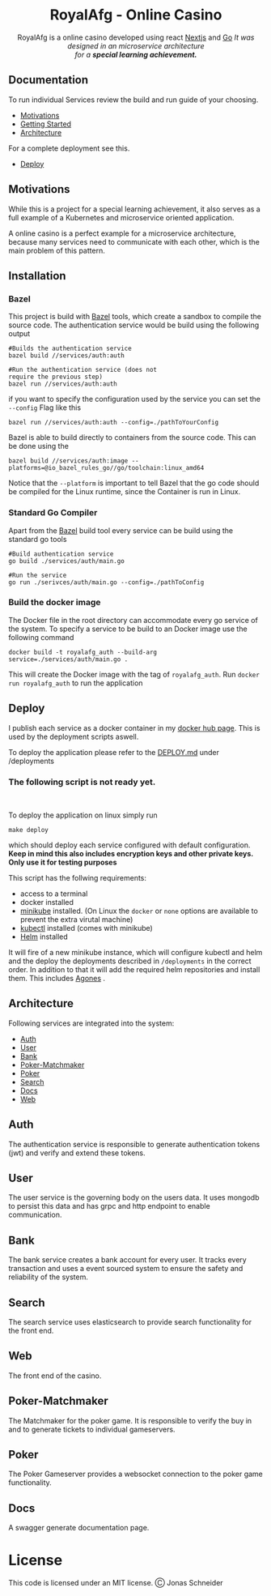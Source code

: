 <h1 align="center">RoyalAfg - Online Casino</h1>
<p align="center">
	RoyalAfg is a online casino developed using react <a href="https://nextjs.org/">Nextjs</a> and <a href="https://golang.org/">Go</a>
  <i>It was designed in an microservice architecture
    <br>for a <b>special learning achievement.</b></i>
  <br>
</p>


## Documentation

To run individual Services review the build and run guide of your choosing.

 - [Motivations](#motivations)
 - [Getting Started](#Installation)
 - [Architecture](#architecture)

For a complete deployment see this.
 - [Deploy](#Deploy)
 
 ## Motivations
 While this is a project for a special learning achievement, it also serves as a full example of a Kubernetes and microservice oriented application.

A online casino is a perfect example for a microservice architecture, because many services need to communicate with each other, which is the main problem of this pattern.

## Installation
### Bazel
This project is build with [Bazel](https://bazel.build/) tools, which create a sandbox to compile the source code.
The authentication service would be build using the following output

	#Builds the authentication service
	bazel build //services/auth:auth
	
	#Run the authentication service (does not 
	require the previous step)
	bazel run //services/auth:auth
	
if you want to specify the configuration used by the service you can set the `--config` Flag like this
	
	bazel run //services/auth:auth --config=./pathToYourConfig
	
Bazel is able to build directly to containers from the source code.
This can be done using the 

	bazel build //services/auth:image --platforms=@io_bazel_rules_go//go/toolchain:linux_amd64

Notice that the `--platform` is important to tell Bazel that the go code should be compiled for the Linux runtime, since the Container is run in Linux.

### Standard Go Compiler
Apart from the  [Bazel](#Bazel) build tool every service can be build using the standard go tools
	
	#Build authentication service
	go build ./services/auth/main.go
	
	#Run the service
	go run ./serivces/auth/main.go --config=./pathToConfig
	
### Build the docker image
The Docker file in the root directory can accommodate every go service of the system.
To specify a service to be build to an Docker image use the following command

	docker build -t royalafg_auth --build-arg service=./services/auth/main.go .

This will create the Docker image with the tag of `royalafg_auth`. Run `docker run royalafg_auth` to run the application

## Deploy
I publish each service as a docker container in my [docker hub page](https://hub.docker.com/u/johnnys318). This is used by the deployment scripts aswell.


To deploy the application please refer to the [DEPLOY.md](https://github.com/JohnnyS318/RoyalAfg/tree/master/deployments/DEPLOY.md) under /deployments

### The following script is not ready yet.

</br>

To deploy the application on linux simply run
	
	make deploy

which should deploy each service configured with default configuration. **Keep in mind this also includes encryption keys and other private keys. Only use it for testing purposes**

This script has the follwing requirements:

 - access to a terminal
 - docker installed
 - [minikube](https://minikube.sigs.k8s.io/docs/) installed. (On Linux the `docker` or `none` options are available to prevent the extra virutal machine)
 - [kubectl](https://kubernetes.io/de/docs/tasks/tools/install-kubectl/) installed (comes with minikube)
 - [Helm](https://helm.sh/) installed

It will fire of a new minikube instance, which will configure kubectl and helm and the deploy the deployments described in `/deployments` in the correct order. In addition to that it will add the required helm repositories and install them. This includes [Agones](https://agones.dev/site/) .

## Architecture
Following services are integrated into the system:

 - [Auth](https://github.com/JohnnyS318/RoyalAfg/tree/master/services/auth)
 - [User](https://github.com/JohnnyS318/RoyalAfg/tree/master/services/user)
 - [Bank](https://github.com/JohnnyS318/RoyalAfg/tree/master/services/bank)
 - [Poker-Matchmaker](https://github.com/JohnnyS318/RoyalAfg/tree/master/services/poker-matchmaker)
 - [Poker](https://github.com/JohnnyS318/RoyalAfg/tree/master/services/poker)
 - [Search](https://github.com/JohnnyS318/RoyalAfg/tree/master/services/search)
 - [Docs](https://github.com/JohnnyS318/RoyalAfg/tree/master/services/docs)
 - [Web](https://github.com/JohnnyS318/RoyalAfg/tree/master/services/web)

## Auth
The authentication service is responsible to generate authentication tokens (jwt) and verify and extend these tokens.

## User
The user service is the governing body on the users data. It uses mongodb to persist this data and has grpc and http endpoint to enable communication.

## Bank
The bank service creates a bank account for every user. It tracks every transaction and uses a event sourced system to ensure the safety and reliability of the system.

## Search
The search service uses elasticsearch to provide search functionality for the front end.

## Web
The front end of the casino.

## Poker-Matchmaker
The Matchmaker for the poker game.
It is responsible to verify the buy in and to generate tickets to individual gameservers.

## Poker
The Poker Gameserver provides a websocket connection to the poker game functionality.

## Docs
A swagger generate documentation page.

# License
This code is licensed under an MIT license. Ⓒ Jonas Schneider